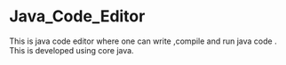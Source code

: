# Java_Code_Editor
This is java code editor where one can write ,compile and run  java code . This is developed using core java.
